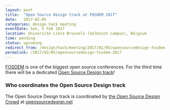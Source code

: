 ```yaml
---
layout: post
title:  "Open Source Design track at FOSDEM 2017"
date:   2017-02-05
categories: design hack meeting
eventDate: Sun, 5 Feb 2017
location: Université Libre Brussels (Solbosch campus), Belgium
time: pending
status: upcoming
redirect_from: /design/hack/meeting/2017/02/05/opensourcedesign-fosdem.html
permalink: /2017/02/05/opensourcedesign-fosdem-2017
---
```


[FOSDEM](https://fosdem.org) is one of the biggest open source conferences. For the third time there will be a dedicated [Open Source Design track](https://fosdem.org/2017/schedule/track/open_source_design/)!

<!--
The call for participation is now open.

The submission deadline has been extended until **December 5th 2016**. The original deadline was December 1th 2016.

The full call for participation is below:

## Open Source Design Devroom Call for Participation

This is the Call for Participation for the FOSDEM 2017 Open Source Design devroom. We invite you to send in your submissions about design work on free, libre and open source projects.

[FOSDEM](https://fosdem.org) is the Free and Open source Software Developers’ European Meeting, a free and non-commercial two-day weekend event that offers open source contributors a place to meet, share ideas and collaborate.

After successful runs in 2015 and 2016, there will be again a design devroom at FOSDEM 2017: a full day of talks about design work on free, libre and open source projects. The Open Source Design devroom will take place on **Sunday, February 5th**.

We mean ‘design’ in the broadest sense: user research, interface and interaction design, information architecture, visual design, typography, illustration, iconography, accessibility ... – all in the context of open source projects, which we believe introduces unique challenges. Designers and developers working with designers (or on a design-minded project) are welcome to submit proposals.

Possible topics include:

- FOSS design tools
- Design techniques and deliverables
- Design - engineering collaboration approaches
- User engagement and design research activities
- Project case studies

### What and how to submit

#### Recording and licensing:

The talks in the Open Source Design devroom will be audio and video recorded, and possibly streamed live too. By submitting a proposal you consent to be recorded and agree to license the content of your talk under a Creative Commons (CC-BY) license.

#### Format:

20-minute presentations

#### Submission deadline:

The submission deadline has been extended until **5th December 2016**. The original deadline was 1st December 2016.

#### How to submit

All submissions are made in the [Pentabarf event planning tool ](https://penta.fosdem.org/submission/FOSDEM17/) at

[https://penta.fosdem.org/submission/FOSDEM17/](https://penta.fosdem.org/submission/FOSDEM17/)

When submitting your talk in Pentabarf, make sure to select the ‘Open source design devroom’ as the ‘Track’.

If you already have a Pentabarf account from a previous year, please reuse it: create an account if, and only if, you don’t have one from a previous year. If you have any issues with Pentabarf, do not despair: contact valicac at gmail dot com

-->

### Who coordinates the Open Source Design track

The Open Source Design track is coordinated by [the Open Source Design Crowd](http://opensourcedesign.net/) at [opensourcedesign.net](http://opensourcedesign.net/)
